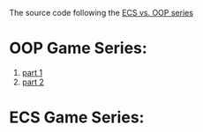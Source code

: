 The source code following the [ECS vs. OOP series](https://flamendless.github.io/ecs-vs-oop/)

# OOP Game Series:

1. [part 1](https://flamendless.github.io/oop-tutorial-1/)
2. [part 2](https://flamendless.github.io/oop-tutorial-2/)

# ECS Game Series:
